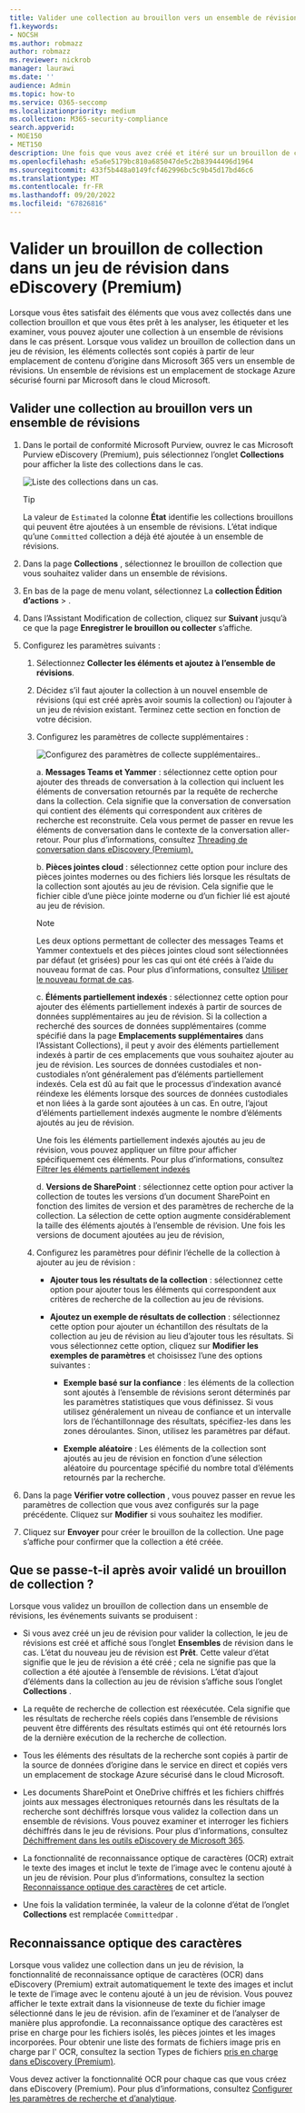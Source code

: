 ```yaml
---
title: Valider une collection au brouillon vers un ensemble de révisions
f1.keywords:
- NOCSH
ms.author: robmazz
author: robmazz
ms.reviewer: nickrob
manager: laurawi
ms.date: ''
audience: Admin
ms.topic: how-to
ms.service: O365-seccomp
ms.localizationpriority: medium
ms.collection: M365-security-compliance
search.appverid:
- MOE150
- MET150
description: Une fois que vous avez créé et itéré sur un brouillon de collection, vous pouvez le valider dans un ensemble de révisions. Lorsque vous validez un brouillon de collection, les éléments collectés sont ajoutés à l’ensemble de révisions dans le cas. Une fois les éléments collectés dans l’ensemble de révisions, vous pouvez les analyser, les examiner et les exporter.
ms.openlocfilehash: e5a6e5179bc810a685047de5c2b83944496d1964
ms.sourcegitcommit: 433f5b448a0149fcf462996bc5c9b45d17bd46c6
ms.translationtype: MT
ms.contentlocale: fr-FR
ms.lasthandoff: 09/20/2022
ms.locfileid: "67826816"
---
```

# <a name="commit-a-draft-collection-to-a-review-set-in-ediscovery-premium"></a>Valider un brouillon de collection dans un jeu de révision dans eDiscovery (Premium)

Lorsque vous êtes satisfait des éléments que vous avez collectés dans une collection brouillon et que vous êtes prêt à les analyser, les étiqueter et les examiner, vous pouvez ajouter une collection à un ensemble de révisions dans le cas présent. Lorsque vous validez un brouillon de collection dans un jeu de révision, les éléments collectés sont copiés à partir de leur emplacement de contenu d’origine dans Microsoft 365 vers un ensemble de révisions. Un ensemble de révisions est un emplacement de stockage Azure sécurisé fourni par Microsoft dans le cloud Microsoft.

## <a name="commit-a-draft-collection-to-a-review-set"></a>Valider une collection au brouillon vers un ensemble de révisions

1. Dans le portail de conformité Microsoft Purview, ouvrez le cas Microsoft Purview eDiscovery (Premium), puis sélectionnez l’onglet **Collections** pour afficher la liste des collections dans le cas.

   ![Liste des collections dans un cas.](../media/CommitDraftCollections1.png)

   > [!TIP]
   > La valeur de `Estimated` la colonne **État** identifie les collections brouillons qui peuvent être ajoutées à un ensemble de révisions. L’état indique qu’une `Committed` collection a déjà été ajoutée à un ensemble de révisions.

2. Dans la page **Collections** , sélectionnez le brouillon de collection que vous souhaitez valider dans un ensemble de révisions.

3. En bas de la page de menu volant, sélectionnez La **collection Édition** **d’actions** > .

4. Dans l’Assistant Modification de collection, cliquez sur **Suivant** jusqu’à ce que la page **Enregistrer le brouillon ou collecter** s’affiche.

5. Configurez les paramètres suivants :

   1. Sélectionnez **Collecter les éléments et ajoutez à l’ensemble de révisions**.

   2. Décidez s’il faut ajouter la collection à un nouvel ensemble de révisions (qui est créé après avoir soumis la collection) ou l’ajouter à un jeu de révision existant. Terminez cette section en fonction de votre décision.

   3. Configurez les paramètres de collecte supplémentaires :

      ![Configurez des paramètres de collecte supplémentaires.](../media/AeDAdditionalCollectionSettings.png).

       a. **Messages Teams et Yammer** : sélectionnez cette option pour ajouter des threads de conversation à la collection qui incluent les éléments de conversation retournés par la requête de recherche dans la collection. Cela signifie que la conversation de conversation qui contient des éléments qui correspondent aux critères de recherche est reconstruite. Cela vous permet de passer en revue les éléments de conversation dans le contexte de la conversation aller-retour. Pour plus d’informations, consultez [Threading de conversation dans eDiscovery (Premium).](conversation-review-sets.md)

       b. **Pièces jointes cloud** : sélectionnez cette option pour inclure des pièces jointes modernes ou des fichiers liés lorsque les résultats de la collection sont ajoutés au jeu de révision. Cela signifie que le fichier cible d’une pièce jointe moderne ou d’un fichier lié est ajouté au jeu de révision.

       > [!NOTE]
       > Les deux options permettant de collecter des messages Teams et Yammer contextuels et des pièces jointes cloud sont sélectionnées par défaut (et grisées) pour les cas qui ont été créés à l’aide du nouveau format de cas. Pour plus d’informations, consultez [Utiliser le nouveau format de cas](advanced-ediscovery-new-case-format.md).

       c. **Éléments partiellement indexés** : sélectionnez cette option pour ajouter des éléments partiellement indexés à partir de sources de données supplémentaires au jeu de révision. Si la collection a recherché des sources de données supplémentaires (comme spécifié dans la page **Emplacements supplémentaires** dans l’Assistant Collections), il peut y avoir des éléments partiellement indexés à partir de ces emplacements que vous souhaitez ajouter au jeu de révision. Les sources de données custodiales et non-custodiales n’ont généralement pas d’éléments partiellement indexés. Cela est dû au fait que le processus d’indexation avancé réindexe les éléments lorsque des sources de données custodiales et non liées à la garde sont ajoutées à un cas. En outre, l’ajout d’éléments partiellement indexés augmente le nombre d’éléments ajoutés au jeu de révision. <p> Une fois les éléments partiellement indexés ajoutés au jeu de révision, vous pouvez appliquer un filtre pour afficher spécifiquement ces éléments. Pour plus d’informations, consultez [Filtrer les éléments partiellement indexés](review-set-search.md#filter-partially-indexed-items)

      d. **Versions de SharePoint** : sélectionnez cette option pour activer la collection de toutes les versions d’un document SharePoint en fonction des limites de version et des paramètres de recherche de la collection. La sélection de cette option augmente considérablement la taille des éléments ajoutés à l’ensemble de révision. Une fois les versions de document ajoutées au jeu de révision, 

   4. Configurez les paramètres pour définir l’échelle de la collection à ajouter au jeu de révision :

      - **Ajouter tous les résultats de la collection** : sélectionnez cette option pour ajouter tous les éléments qui correspondent aux critères de recherche de la collection au jeu de révisions.

      - **Ajoutez un exemple de résultats de collection** : sélectionnez cette option pour ajouter un échantillon des résultats de la collection au jeu de révision au lieu d’ajouter tous les résultats. Si vous sélectionnez cette option, cliquez sur **Modifier les exemples de paramètres** et choisissez l’une des options suivantes :

         - **Exemple basé sur la confiance** : les éléments de la collection sont ajoutés à l’ensemble de révisions seront déterminés par les paramètres statistiques que vous définissez. Si vous utilisez généralement un niveau de confiance et un intervalle lors de l’échantillonnage des résultats, spécifiez-les dans les zones déroulantes. Sinon, utilisez les paramètres par défaut.

         - **Exemple aléatoire** : Les éléments de la collection sont ajoutés au jeu de révision en fonction d’une sélection aléatoire du pourcentage spécifié du nombre total d’éléments retournés par la recherche.

6. Dans la page **Vérifier votre collection** , vous pouvez passer en revue les paramètres de collection que vous avez configurés sur la page précédente. Cliquez sur **Modifier** si vous souhaitez les modifier.

7. Cliquez sur **Envoyer** pour créer le brouillon de la collection. Une page s’affiche pour confirmer que la collection a été créée.

## <a name="what-happens-after-you-commit-a-draft-collection"></a>Que se passe-t-il après avoir validé un brouillon de collection ?

Lorsque vous validez un brouillon de collection dans un ensemble de révisions, les événements suivants se produisent :

- Si vous avez créé un jeu de révision pour valider la collection, le jeu de révisions est créé et affiché sous l’onglet **Ensembles** de révision dans le cas. L’état du nouveau jeu de révision est **Prêt**. Cette valeur d’état signifie que le jeu de révision a été créé ; cela ne signifie pas que la collection a été ajoutée à l’ensemble de révisions. L’état d’ajout d’éléments dans la collection au jeu de révision s’affiche sous l’onglet **Collections** .

- La requête de recherche de collection est réexécutée. Cela signifie que les résultats de recherche réels copiés dans l’ensemble de révisions peuvent être différents des résultats estimés qui ont été retournés lors de la dernière exécution de la recherche de collection.

- Tous les éléments des résultats de la recherche sont copiés à partir de la source de données d’origine dans le service en direct et copiés vers un emplacement de stockage Azure sécurisé dans le cloud Microsoft.

- Les documents SharePoint et OneDrive chiffrés et les fichiers chiffrés joints aux messages électroniques retournés dans les résultats de la recherche sont déchiffrés lorsque vous validez la collection dans un ensemble de révisions. Vous pouvez examiner et interroger les fichiers déchiffrés dans le jeu de révisions. Pour plus d’informations, consultez [Déchiffrement dans les outils eDiscovery de Microsoft 365](ediscovery-decryption.md).

- La fonctionnalité de reconnaissance optique de caractères (OCR) extrait le texte des images et inclut le texte de l’image avec le contenu ajouté à un jeu de révision. Pour plus d’informations, consultez la section [Reconnaissance optique des caractères](#optical-character-recognition) de cet article.

- Une fois la validation terminée, la valeur de la colonne d’état de l’onglet **Collections** est remplacée `Committed`par .

## <a name="optical-character-recognition"></a>Reconnaissance optique des caractères

Lorsque vous validez une collection dans un jeu de révision, la fonctionnalité de reconnaissance optique de caractères (OCR) dans eDiscovery (Premium) extrait automatiquement le texte des images et inclut le texte de l’image avec le contenu ajouté à un jeu de révision. Vous pouvez afficher le texte extrait dans la visionneuse de texte du fichier image sélectionné dans le jeu de révision. afin de l’examiner et de l’analyser de manière plus approfondie. La reconnaissance optique des caractères est prise en charge pour les fichiers isolés, les pièces jointes et les images incorporées. Pour obtenir une liste des formats de fichiers image pris en charge par l' OCR, consultez la section Types de fichiers [pris en charge dans eDiscovery (Premium)](supported-filetypes-ediscovery20.md#image).

Vous devez activer la fonctionnalité OCR pour chaque cas que vous créez dans eDiscovery (Premium). Pour plus d’informations, consultez [Configurer les paramètres de recherche et d’analytique](configure-search-and-analytics-settings-in-advanced-ediscovery.md#optical-character-recognition-ocr).
